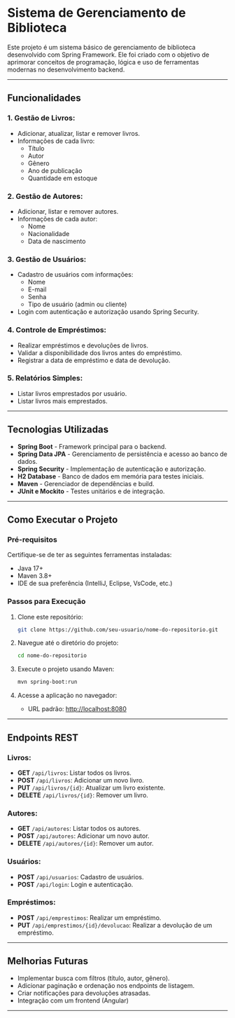 # Sistema de Gerenciamento de Biblioteca

Este projeto é um sistema básico de gerenciamento de biblioteca desenvolvido com Spring Framework. Ele foi criado com o objetivo de aprimorar conceitos de programação, lógica e uso de ferramentas modernas no desenvolvimento backend.

---

## Funcionalidades

### 1. Gestão de Livros:
- Adicionar, atualizar, listar e remover livros.
- Informações de cada livro:
  - Título
  - Autor
  - Gênero
  - Ano de publicação
  - Quantidade em estoque

### 2. Gestão de Autores:
- Adicionar, listar e remover autores.
- Informações de cada autor:
  - Nome
  - Nacionalidade
  - Data de nascimento

### 3. Gestão de Usuários:
- Cadastro de usuários com informações:
  - Nome
  - E-mail
  - Senha
  - Tipo de usuário (admin ou cliente)
- Login com autenticação e autorização usando Spring Security.

### 4. Controle de Empréstimos:
- Realizar empréstimos e devoluções de livros.
- Validar a disponibilidade dos livros antes do empréstimo.
- Registrar a data de empréstimo e data de devolução.

### 5. Relatórios Simples:
- Listar livros emprestados por usuário.
- Listar livros mais emprestados.

---

## Tecnologias Utilizadas

- **Spring Boot** - Framework principal para o backend.
- **Spring Data JPA** - Gerenciamento de persistência e acesso ao banco de dados.
- **Spring Security** - Implementação de autenticação e autorização.
- **H2 Database** - Banco de dados em memória para testes iniciais.
- **Maven** - Gerenciador de dependências e build.
- **JUnit e Mockito** - Testes unitários e de integração.

---

## Como Executar o Projeto

### Pré-requisitos
Certifique-se de ter as seguintes ferramentas instaladas:
- Java 17+
- Maven 3.8+
- IDE de sua preferência (IntelliJ, Eclipse, VsCode, etc.)

### Passos para Execução
1. Clone este repositório:
   ```bash
   git clone https://github.com/seu-usuario/nome-do-repositorio.git
   ```

2. Navegue até o diretório do projeto:
   ```bash
   cd nome-do-repositorio
   ```

3. Execute o projeto usando Maven:
   ```bash
   mvn spring-boot:run
   ```

4. Acesse a aplicação no navegador:
   - URL padrão: [http://localhost:8080](http://localhost:8080)

---

## Endpoints REST

### Livros:
- **GET** `/api/livros`: Listar todos os livros.
- **POST** `/api/livros`: Adicionar um novo livro.
- **PUT** `/api/livros/{id}`: Atualizar um livro existente.
- **DELETE** `/api/livros/{id}`: Remover um livro.

### Autores:
- **GET** `/api/autores`: Listar todos os autores.
- **POST** `/api/autores`: Adicionar um novo autor.
- **DELETE** `/api/autores/{id}`: Remover um autor.

### Usuários:
- **POST** `/api/usuarios`: Cadastro de usuários.
- **POST** `/api/login`: Login e autenticação.

### Empréstimos:
- **POST** `/api/emprestimos`: Realizar um empréstimo.
- **PUT** `/api/emprestimos/{id}/devolucao`: Realizar a devolução de um empréstimo.

---

## Melhorias Futuras

- Implementar busca com filtros (título, autor, gênero).
- Adicionar paginação e ordenação nos endpoints de listagem.
- Criar notificações para devoluções atrasadas.
- Integração com um frontend (Angular)

---


